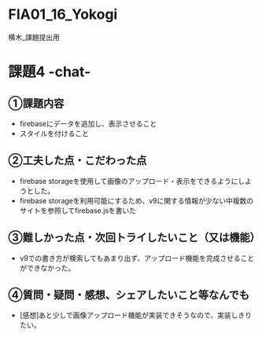 # FIA01_16_Yokogi
横木_課題提出用

# 課題4 -chat-

## ①課題内容
 - firebaseにデータを追加し、表示させること
 - スタイルを付けること

## ②工夫した点・こだわった点
 - firebase storageを使用して画像のアップロード・表示をできるようにしようとした。
 - firebase storageを利用可能にするため、v9に関する情報が少ない中複数のサイトを参照してfirebase.jsを書いた

## ③難しかった点・次回トライしたいこと（又は機能）
 - v9での書き方が検索してもあまり出ず、アップロード機能を完成させることができなかった。

## ④質問・疑問・感想、シェアしたいこと等なんでも
 - [感想]あと少しで画像アップロード機能が実装できそうなので、実装しきりたい。